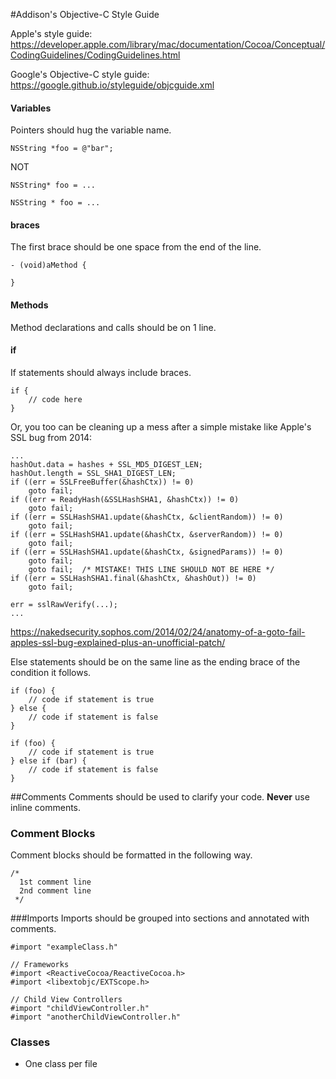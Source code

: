 #Addison's Objective-C Style Guide

Apple's style guide: https://developer.apple.com/library/mac/documentation/Cocoa/Conceptual/CodingGuidelines/CodingGuidelines.html

Google's Objective-C style guide: https://google.github.io/styleguide/objcguide.xml

#### Variables

Pointers should hug the variable name.

`NSString *foo = @"bar";`

NOT

`NSString* foo = ...`

`NSString * foo = ...`

#### braces
The first brace should be one space from the end of the line.

```
- (void)aMethod {
		
}
```

#### Methods
Method declarations and calls should be on 1 line. 

#### if
If statements should always include braces.

```	
if {
	// code here
}
```

Or, you too can be cleaning up a mess after a simple mistake like Apple's SSL bug from 2014:

```
...
hashOut.data = hashes + SSL_MD5_DIGEST_LEN;
hashOut.length = SSL_SHA1_DIGEST_LEN;
if ((err = SSLFreeBuffer(&hashCtx)) != 0)
    goto fail;
if ((err = ReadyHash(&SSLHashSHA1, &hashCtx)) != 0)
    goto fail;
if ((err = SSLHashSHA1.update(&hashCtx, &clientRandom)) != 0)
    goto fail;
if ((err = SSLHashSHA1.update(&hashCtx, &serverRandom)) != 0)
    goto fail;
if ((err = SSLHashSHA1.update(&hashCtx, &signedParams)) != 0)
    goto fail;
    goto fail;  /* MISTAKE! THIS LINE SHOULD NOT BE HERE */
if ((err = SSLHashSHA1.final(&hashCtx, &hashOut)) != 0)
    goto fail;

err = sslRawVerify(...);
...
```	

https://nakedsecurity.sophos.com/2014/02/24/anatomy-of-a-goto-fail-apples-ssl-bug-explained-plus-an-unofficial-patch/


Else statements should be on the same line as the ending brace of the condition it follows.

```
if (foo) {
	// code if statement is true
} else {
	// code if statement is false
}
```

```
if (foo) {
	// code if statement is true
} else if (bar) {
	// code if statement is false
}
```


##Comments
Comments should be used to clarify your code. **Never** use inline comments.

### Comment Blocks
Comment blocks should be formatted in the following way.
	
	/*
 	  1st comment line
 	  2nd comment line
 	 */


###Imports
Imports should be grouped into sections and annotated with comments.
	
	#import "exampleClass.h"
	
	// Frameworks
	#import <ReactiveCocoa/ReactiveCocoa.h>
	#import <libextobjc/EXTScope.h>

	// Child View Controllers
	#import "childViewController.h"
	#import "anotherChildViewController.h"
	
### Classes
- One class per file	
	